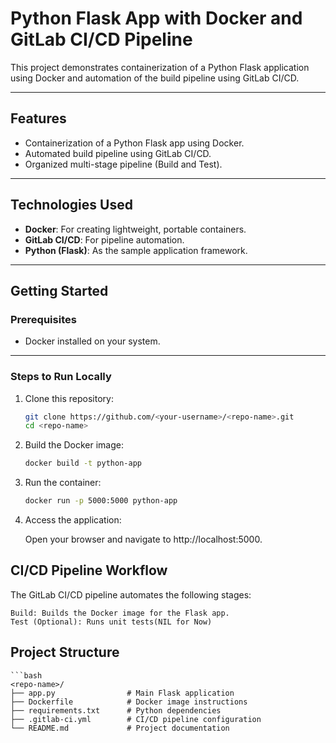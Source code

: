 # Python Flask App with Docker and GitLab CI/CD Pipeline

This project demonstrates containerization of a Python Flask application using Docker and automation of the build pipeline using GitLab CI/CD.

---

## **Features**
- Containerization of a Python Flask app using Docker.
- Automated build pipeline using GitLab CI/CD.
- Organized multi-stage pipeline (Build and Test).


---

## **Technologies Used**
- **Docker**: For creating lightweight, portable containers.
- **GitLab CI/CD**: For pipeline automation.
- **Python (Flask)**: As the sample application framework.

---

## **Getting Started**

### **Prerequisites**
- Docker installed on your system.
---

### **Steps to Run Locally**
1. Clone this repository:
   ```bash
   git clone https://github.com/<your-username>/<repo-name>.git
   cd <repo-name>

2. Build the Docker image:

   ```bash
   docker build -t python-app 

3. Run the container:
   ```bash
   docker run -p 5000:5000 python-app

4. Access the application:

   Open your browser and navigate to http://localhost:5000.


## CI/CD Pipeline Workflow

The GitLab CI/CD pipeline automates the following stages:

    Build: Builds the Docker image for the Flask app.
    Test (Optional): Runs unit tests(NIL for Now)

## **Project Structure**
    ```bash
    <repo-name>/
    ├── app.py                # Main Flask application
    ├── Dockerfile            # Docker image instructions
    ├── requirements.txt      # Python dependencies
    ├── .gitlab-ci.yml        # CI/CD pipeline configuration
    └── README.md             # Project documentation
